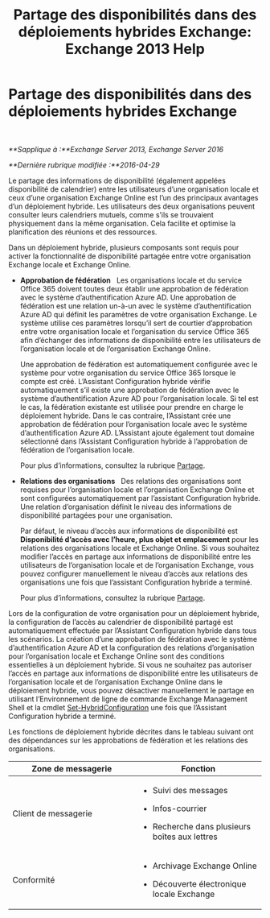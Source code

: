 ﻿---
title: 'Partage des disponibilités dans des déploiements hybrides Exchange: Exchange 2013 Help'
TOCTitle: Partage des disponibilités dans des déploiements hybrides Exchange
ms:assetid: bd3884de-80ee-4ff2-a8a3-eacd5aa3e51b
ms:mtpsurl: https://technet.microsoft.com/fr-fr/library/JJ650274(v=EXCHG.150)
ms:contentKeyID: 50479673
ms.date: 01/10/2018
mtps_version: v=EXCHG.150
ms.translationtype: HT
---

# Partage des disponibilités dans des déploiements hybrides Exchange

 

_**Sapplique à :**Exchange Server 2013, Exchange Server 2016_

_**Dernière rubrique modifiée :**2016-04-29_

Le partage des informations de disponibilité (également appelées disponibilité de calendrier) entre les utilisateurs d’une organisation locale et ceux d’une organisation Exchange Online est l’un des principaux avantages d’un déploiement hybride. Les utilisateurs des deux organisations peuvent consulter leurs calendriers mutuels, comme s’ils se trouvaient physiquement dans la même organisation. Cela facilite et optimise la planification des réunions et des ressources.

Dans un déploiement hybride, plusieurs composants sont requis pour activer la fonctionnalité de disponibilité partagée entre votre organisation Exchange locale et Exchange Online.

  - **Approbation de fédération**   Les organisations locale et du service Office 365 doivent toutes deux établir une approbation de fédération avec le système d’authentification Azure AD. Une approbation de fédération est une relation un-à-un avec le système d’authentification Azure AD qui définit les paramètres de votre organisation Exchange. Le système utilise ces paramètres lorsqu’il sert de courtier d’approbation entre votre organisation locale et l’organisation du service Office 365 afin d’échanger des informations de disponibilité entre les utilisateurs de l’organisation locale et de l’organisation Exchange Online.
    
    Une approbation de fédération est automatiquement configurée avec le système pour votre organisation du service Office 365 lorsque le compte est créé. L’Assistant Configuration hybride vérifie automatiquement s’il existe une approbation de fédération avec le système d’authentification Azure AD pour l’organisation locale. Si tel est le cas, la fédération existante est utilisée pour prendre en charge le déploiement hybride. Dans le cas contraire, l’Assistant crée une approbation de fédération pour l’organisation locale avec le système d’authentification Azure AD. L’Assistant ajoute également tout domaine sélectionné dans l’Assistant Configuration hybride à l’approbation de fédération de l’organisation locale.
    
    Pour plus d’informations, consultez la rubrique [Partage](https://technet.microsoft.com/fr-fr/library/dd638083\(v=exchg.150\)).

  - **Relations des organisations**   Des relations des organisations sont requises pour l’organisation locale et l’organisation Exchange Online et sont configurées automatiquement par l’assistant Configuration hybride. Une relation d’organisation définit le niveau des informations de disponibilité partagées pour une organisation.
    
    Par défaut, le niveau d’accès aux informations de disponibilité est **Disponibilité d’accès avec l’heure, plus objet et emplacement** pour les relations des organisations locale et Exchange Online. Si vous souhaitez modifier l’accès en partage aux informations de disponibilité entre les utilisateurs de l’organisation locale et de l’organisation Exchange, vous pouvez configurer manuellement le niveau d’accès aux relations des organisations une fois que l’assistant Configuration hybride a terminé.
    
    Pour plus d’informations, consultez la rubrique [Partage](https://technet.microsoft.com/fr-fr/library/dd638083\(v=exchg.150\)).

Lors de la configuration de votre organisation pour un déploiement hybride, la configuration de l’accès au calendrier de disponibilité partagé est automatiquement effectuée par l’Assistant Configuration hybride dans tous les scénarios. La création d’une approbation de fédération avec le système d’authentification Azure AD et la configuration des relations d’organisation pour l’organisation locale et Exchange Online sont des conditions essentielles à un déploiement hybride. Si vous ne souhaitez pas autoriser l’accès en partage aux informations de disponibilité entre les utilisateurs de l’organisation locale et de l’organisation Exchange Online dans le déploiement hybride, vous pouvez désactiver manuellement le partage en utilisant l’Environnement de ligne de commande Exchange Management Shell et la cmdlet [Set-HybridConfiguration](https://technet.microsoft.com/fr-fr/library/hh529932\(v=exchg.150\)) une fois que l’Assistant Configuration hybride a terminé.

Les fonctions de déploiement hybride décrites dans le tableau suivant ont des dépendances sur les approbations de fédération et les relations des organisations.


<table>
<colgroup>
<col style="width: 50%" />
<col style="width: 50%" />
</colgroup>
<thead>
<tr class="header">
<th>Zone de messagerie</th>
<th>Fonction</th>
</tr>
</thead>
<tbody>
<tr class="odd">
<td><p>Client de messagerie</p></td>
<td><ul>
<li><p>Suivi des messages</p></li>
<li><p>Infos-courrier</p></li>
<li><p>Recherche dans plusieurs boîtes aux lettres</p></li>
</ul></td>
</tr>
<tr class="even">
<td><p>Conformité</p></td>
<td><ul>
<li><p>Archivage Exchange Online</p></li>
<li><p>Découverte électronique locale Exchange</p></li>
</ul></td>
</tr>
</tbody>
</table>

